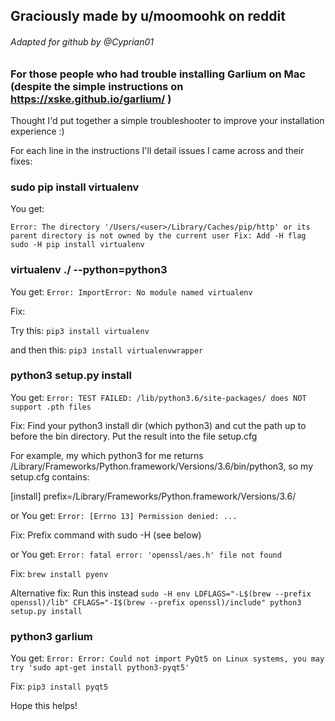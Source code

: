 ## Graciously made by u/moomoohk on reddit

###### Adapted for github by @Cyprian01 

### For those people who had trouble installing Garlium on Mac (despite the simple instructions on https://xske.github.io/garlium/ )

Thought I'd put together a simple troubleshooter to improve your installation experience :)

For each line in the instructions I'll detail issues I came across and their fixes:

### sudo pip install virtualenv

You get:
```
Error: The directory '/Users/<user>/Library/Caches/pip/http' or its parent directory is not owned by the current user Fix: Add -H flag sudo -H pip install virtualenv
```
### virtualenv ./ --python=python3

You get:
`Error: ImportError: No module named virtualenv`

Fix:

Try this: `pip3 install virtualenv`

and then this: `pip3 install virtualenvwrapper`

### python3 setup.py install

You get:
`Error: TEST FAILED: /lib/python3.6/site-packages/ does NOT support .pth files`

Fix: Find your python3 install dir (which python3) and cut the path up to before the bin directory. Put the result into the file setup.cfg

For example, my which python3 for me returns /Library/Frameworks/Python.framework/Versions/3.6/bin/python3, so my setup.cfg contains:

[install]
prefix=/Library/Frameworks/Python.framework/Versions/3.6/

or You get:
`Error: [Errno 13] Permission denied: ...`

Fix: Prefix command with sudo -H (see below)

or You get: `Error: fatal error: 'openssl/aes.h' file not found`

Fix: `brew install pyenv`

Alternative fix: Run this instead `sudo -H env LDFLAGS="-L$(brew --prefix openssl)/lib" CFLAGS="-I$(brew --prefix openssl)/include" python3 setup.py install`

### python3 garlium
You get: `Error: Error: Could not import PyQt5 on Linux systems, you may try 'sudo apt-get install python3-pyqt5'`

Fix: `pip3 install pyqt5`

Hope this helps!
